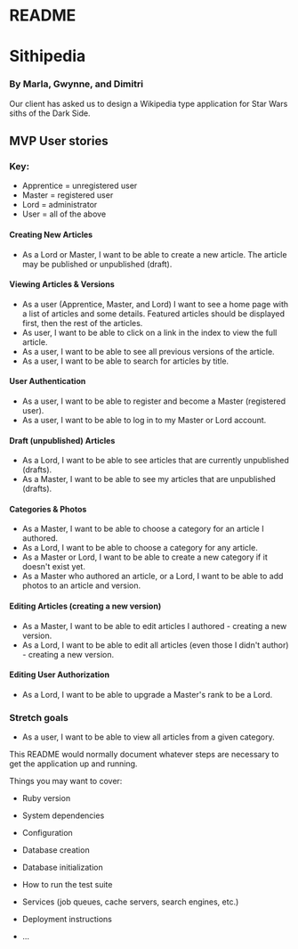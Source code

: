 # README

# Sithipedia
### By Marla, Gwynne, and Dimitri

Our client has asked us to design a Wikipedia type application for Star Wars siths of the Dark Side.

## MVP User stories
### Key:
* Apprentice = unregistered user
* Master = registered user
* Lord = administrator
* User = all of the above

#### Creating New Articles
* As a Lord or Master, I want to be able to create a new article. The article may be published or unpublished (draft).

#### Viewing Articles & Versions
* As a user (Apprentice, Master, and Lord) I want to see a home page with a list of articles and some details. Featured articles should be displayed first, then the rest of the articles.
* As user, I want to be able to click on a link in the index to view the full article.
* As a user, I want to be able to see all previous versions of the article.
* As a user, I want to be able to search for articles by title.

#### User Authentication
* As a user, I want to be able to register and become a Master (registered user).
* As a user, I want to be able to log in to my Master or Lord account.

#### Draft (unpublished) Articles
* As a Lord, I want to be able to see articles that are currently unpublished (drafts).
* As a Master, I want to be able to see my articles that are unpublished (drafts).

#### Categories & Photos
* As a Master, I want to be able to choose a category for an article I authored.
* As a Lord, I want to be able to choose a category for any article.
* As a Master or Lord, I want to be able to create a new category if it doesn't exist yet.
* As a Master who authored an article, or a Lord, I want to be able to add photos to an article and version.

#### Editing Articles (creating a new version)
* As a Master, I want to be able to edit articles I authored - creating a new version.
* As a Lord, I want to be able to edit all articles (even those I didn't author) - creating a new version.

#### Editing User Authorization
* As a Lord, I want to be able to upgrade a Master's rank to be a Lord.

### Stretch goals
* As a user, I want to be able to view all articles from a given category.

This README would normally document whatever steps are necessary to get the
application up and running.

Things you may want to cover:

* Ruby version
* System dependencies
* Configuration
* Database creation
* Database initialization
* How to run the test suite
* Services (job queues, cache servers, search engines, etc.)
* Deployment instructions

* ...
